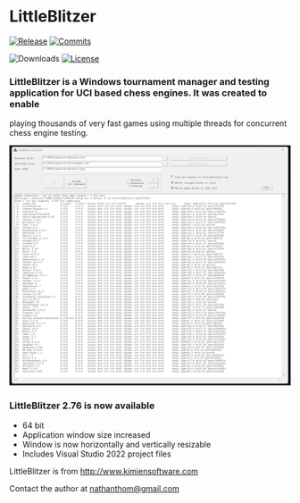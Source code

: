 # LittleBlitzer

<div align="left">

  [![Release][release-badge]][release-link]
  [![Commits][commits-badge]][commits-link]

  ![Downloads][downloads-badge]
  [![License][license-badge]][license-link]
 
</div>

### LittleBlitzer is a Windows tournament manager and testing application for UCI based chess engines. It was created to enable
playing thousands of very fast games using multiple threads for concurrent chess engine testing. 


![alt tag](https://raw.githubusercontent.com/FireFather/littleblitzer/master/bitmaps/LittleBlitzer.png)

### LittleBlitzer 2.76 is now available

- 64 bit
- Application window size increased
- Window is now horizontally and vertically resizable
- Includes Visual Studio 2022 project files

LittleBlitzer is from http://www.kimiensoftware.com

Contact the author at nathanthom@gmail.com

[license-badge]:https://img.shields.io/github/license/FireFather/littleblitzer?style=for-the-badge&label=license&color=success
[license-link]:https://github.com/FireFather/littleblitzer/blob/master/docs/LICENSE
[release-badge]:https://img.shields.io/github/v/release/FireFather/littleblitzer?style=for-the-badge&label=official%20release
[release-link]:https://github.com/FireFather/littleblitzer/releases/latest
[commits-badge]:https://img.shields.io/github/commits-since/FireFather/littleblitzer/latest?style=for-the-badge
[commits-link]:https://github.com/FireFather/littleblitzer/commits/main
[downloads-badge]:https://img.shields.io/github/downloads/FireFather/littleblitzer/total?color=success&style=for-the-badge
